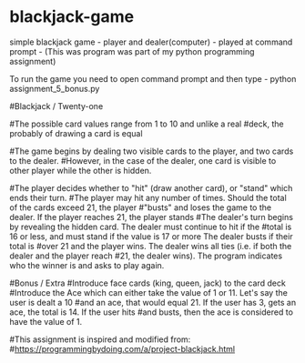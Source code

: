 # blackjack-game
simple blackjack game - player and dealer(computer) - played at command prompt - (This was program was part of my python programming assignment)

To run the game you need to open command prompt and then type - python assignment_5_bonus.py

#Blackjack / Twenty-one

#The possible card values range from 1 to 10 and unlike a real
#deck, the probably of drawing a card is equal

#The game begins by dealing two visible cards to the player, and two cards to the dealer.
#However, in the case of the dealer, one card is visible to other player while the other is hidden.

#The player decides whether to "hit" (draw another card), or "stand" which ends their turn.
#The player may hit any number of times. Should the total of the cards exceed 21, the player
#"busts" and loses the game to the dealer. If the player reaches 21, the player stands
#The dealer's turn begins by revealing the hidden card. The dealer must continue to hit if the
#total is 16 or less, and must stand if the value is 17 or more The dealer busts if their total is
#over 21 and the player wins. The dealer wins all ties (i.e. if both the dealer and the player reach
#21, the dealer wins). The program indicates who the winner is and asks to play again. 

#Bonus / Extra
#Introduce face cards (king, queen, jack) to the card deck
#Introduce the Ace which can either take the value of 1 or 11. Let's say the user is dealt a 10
#and an ace, that would equal 21. If the user has 3, gets an ace, the total is 14. If the user hits
#and busts, then the ace is considered to have the value of 1.

#This assignment is inspired and modified from:
#https://programmingbydoing.com/a/project-blackjack.html
